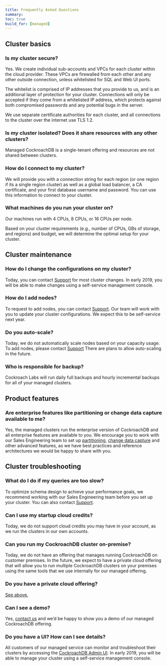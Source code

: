 ```yaml
---
title: Frequently Asked Questions
summary:
toc: true
build_for: [managed]
---
```


## Cluster basics

### Is my cluster secure?

Yes. We create individual sub-accounts and VPCs for each cluster within the cloud provider. These VPCs are firewalled from each other and any other outside connection, unless whitelisted for SQL and Web UI ports.

The whitelist is comprised of IP addresses that you provide to us, and is an additional layer of protection for your cluster. Connections will only be accepted if they come from a whitelisted IP address, which protects against both compromised passwords and any potential bugs in the server.

We use separate certificate authorities for each cluster, and all connections to the cluster over the internet use TLS 1.2.

### Is my cluster isolated? Does it share resources with any other clusters?

Managed CockroachDB is a single-tenant offering and resources are not shared between clusters.

### How do I connect to my cluster?

We will provide you with a connection string for each region (or one region if its a single region cluster) as well as a global load balancer, a CA certificate, and your first database username and password. You can use this information to connect to your cluster.

### What machines do you run your cluster on?

Our machines run with 4 CPUs, 8 CPUs, or 16 CPUs per node.

Based on your cluster requirements (e.g., number of CPUs, GBs of storage, and regions) and budget, we will determine the optimal setup for your cluster.

## Cluster maintenance

### How do I change the configurations on my cluster?

Today, you can contact [Support](https://support.cockroachlabs.com/hc/en-us) for most cluster changes. In early 2019, you will be able to make changes using a self-service management console.

### How do I add nodes?

To request to add nodes, you can contact [Support](https://support.cockroachlabs.com/hc/en-us). Our team will work with you to update your cluster configurations. We expect this to be self-service next year.

### Do you auto-scale?

Today, we do not automatically scale nodes based on your capacity usage. To add nodes, please contact [Support](https://support.cockroachlabs.com/hc/en-us) There are plans to allow auto-scaling in the future.

### Who is responsible for backup?

Cockroach Labs will run daily full backups and hourly incremental backups for all of your managed clusters.

## Product features

### Are enterprise features like partitioning or change data capture available to me?

Yes, the managed clusters run the enterprise version of CockroachDB and all enterprise features are available to you. We encourage you to work with our Sales Engineering team to set up [partitioning](partitioning.html), [change data capture](change-data-capture.html) and other advanced features, as we have best practices and reference architectures we would be happy to share with you.

## Cluster troubleshooting

### What do I do if my queries are too slow?

To optimize schema design to achieve your performance goals, we recommend working with our Sales Engineering team before you set up your cluster. You can also contact [Support](https://support.cockroachlabs.com/hc/en-us).

### Can I use my startup cloud credits?

Today, we do not support cloud credits you may have in your account, as we run the clusters in our own accounts.

### Can you run my CockroachDB cluster on-premise?

Today, we do not have an offering that manages running CockroachDB on customer premises. In the future, we expect to have a private cloud offering that will allow you to run multiple CockroachDB clusters on your premises using the same tools that we use internally for our managed offering.

### Do you have a private cloud offering?

[See above.](#can-you-run-my-cockroachdb-cluster-on-premise)

### Can I see a demo?

Yes, [contact us](https://support.cockroachlabs.com/hc/en-us) and we’d be happy to show you a demo of our managed CockroachDB offering.

### Do you have a UI? How can I see details?

All customers of our managed service can monitor and troubleshoot their clusters by accessing the [CockroachDB Admin UI](managed-use-the-admin-ui.html). In early 2019, you will be able to manage your cluster using a self-service management console.

